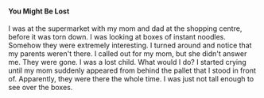 #### You Might Be Lost
I was at the supermarket with my mom and dad at the shopping centre, before it was torn down.
I was looking at boxes of instant noodles. Somehow they were extremely interesting. I turned
around and notice that my parents weren't there. I called out for my mom, but she didn't answer 
me. They were gone. I was a lost child. What would I do? I started crying until my mom suddenly
appeared from behind the pallet that I stood in front of. Apparently, they were there the whole
time. I was just not tall enough to see over the boxes.
